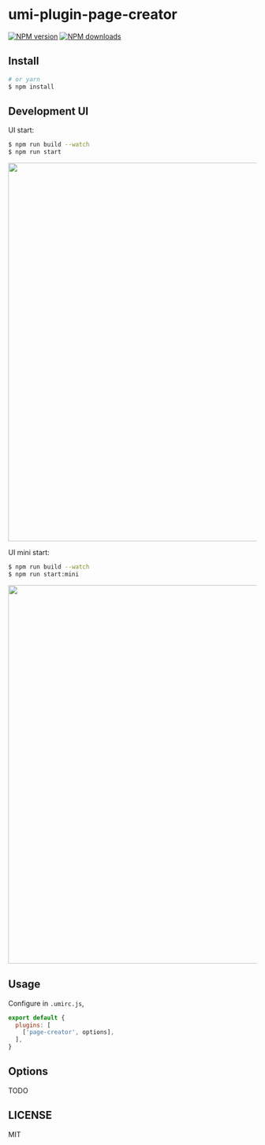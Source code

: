 # umi-plugin-page-creator

[![NPM version](https://img.shields.io/npm/v/umi-plugin-page-creator.svg?style=flat)](https://npmjs.org/package/umi-plugin-page-creator)
[![NPM downloads](http://img.shields.io/npm/dm/umi-plugin-page-creator.svg?style=flat)](https://npmjs.org/package/umi-plugin-page-creator)



## Install

```bash
# or yarn
$ npm install
```
## Development UI

UI start:

```bash
$ npm run build --watch
$ npm run start
```

<img src="https://user-images.githubusercontent.com/13595509/67025108-10925980-f138-11e9-8f46-899eef3e098b.png" width="768" />

UI mini start:

```bash
$ npm run build --watch
$ npm run start:mini
```

<img src="https://user-images.githubusercontent.com/13595509/67024897-bbeede80-f137-11e9-9f19-6a3f0ea3f6cd.png" width="768" />

## Usage

Configure in `.umirc.js`,

```js
export default {
  plugins: [
    ['page-creator', options],
  ],
}
```

## Options

TODO

## LICENSE

MIT
